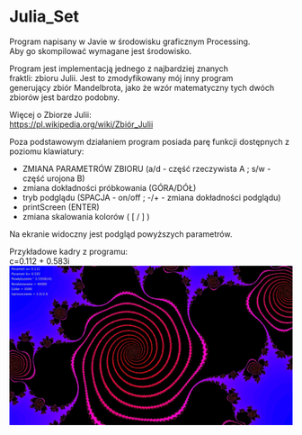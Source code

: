 # Julia_Set
Program napisany w Javie w środowisku graficznym Processing.  
Aby go skompilować wymagane jest środowisko.  
  
Program jest implementacją jednego z najbardziej znanych  
fraktli: zbioru Julii. Jest to zmodyfikowany mój inny program  
generujący zbiór Mandelbrota, jako że wzór matematyczny tych dwóch  
zbiorów jest bardzo podobny.  
  
Więcej o Zbiorze Julii:  
https://pl.wikipedia.org/wiki/Zbiór_Julii  
  
Poza podstawowym działaniem program posiada parę funkcji 
dostępnych z poziomu klawiatury:  
- ZMIANA PARAMETRÓW ZBIORU (a/d - część rzeczywista A ; s/w - część urojona B)  
- zmiana dokładności próbkowania (GÓRA/DÓŁ)
- tryb podglądu (SPACJA - on/off ; -/+ - zmiana dokładności podglądu)
- printScreen (ENTER)
- zmiana skalowania kolorów ( [ / ] )  
  
Na ekranie widoczny jest podgląd powyższych parametrów.  
  

  
Przykładowe kadry z programu:  
c=0.112 + 0.583i  
![](Pic_01.jpg)  
